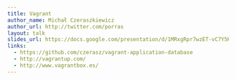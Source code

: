 ```yaml
---
title: Vagrant
author_name: Michał Czeraszkiewicz
author_url: http://twitter.com/porras
layout: talk
slides_url: https://docs.google.com/presentation/d/1MRxgRpr7wzET-vC7Y5K4JvqlE2M_uxwJsps5HODV-Zo/present#slide=id.gec3bb7d_0_0
links:
  - https://github.com/czerasz/vagrant-application-database
  - http://vagrantup.com/
  - http://www.vagrantbox.es/
---
```


